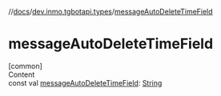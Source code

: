 //[docs](../../index.md)/[dev.inmo.tgbotapi.types](index.md)/[messageAutoDeleteTimeField](message-auto-delete-time-field.md)



# messageAutoDeleteTimeField  
[common]  
Content  
const val [messageAutoDeleteTimeField](message-auto-delete-time-field.md): [String](https://kotlinlang.org/api/latest/jvm/stdlib/kotlin/-string/index.html)  



